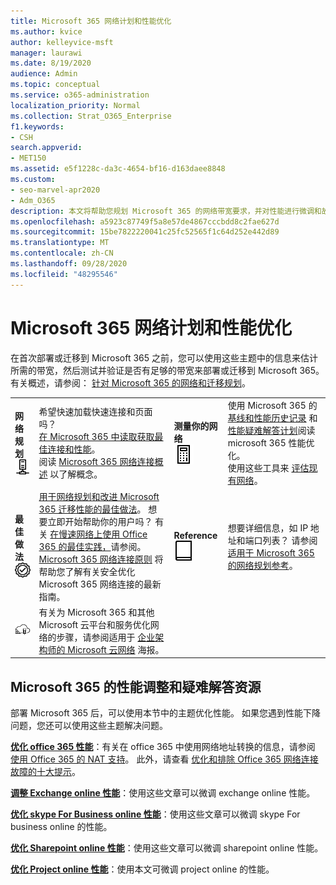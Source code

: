 ```yaml
---
title: Microsoft 365 网络计划和性能优化
ms.author: kvice
author: kelleyvice-msft
manager: laurawi
ms.date: 8/19/2020
audience: Admin
ms.topic: conceptual
ms.service: o365-administration
localization_priority: Normal
ms.collection: Strat_O365_Enterprise
f1.keywords:
- CSH
search.appverid:
- MET150
ms.assetid: e5f1228c-da3c-4654-bf16-d163daee8848
ms.custom:
- seo-marvel-apr2020
- Adm_O365
description: 本文将帮助您规划 Microsoft 365 的网络带宽要求，并对性能进行微调和故障排除。
ms.openlocfilehash: a5923c87749f5a8e57de4867cccbdd8c2fae627d
ms.sourcegitcommit: 15be7822220041c25fc52565f1c64d252e442d89
ms.translationtype: MT
ms.contentlocale: zh-CN
ms.lasthandoff: 09/28/2020
ms.locfileid: "48295546"
---
```

# <a name="network-planning-and-performance-tuning-for-microsoft-365"></a>Microsoft 365 网络计划和性能优化
在首次部署或迁移到 Microsoft 365 之前，您可以使用这些主题中的信息来估计所需的带宽，然后测试并验证是否有足够的带宽来部署或迁移到 Microsoft 365。 有关概述，请参阅： [针对 Microsoft 365 的网络和迁移规划](network-and-migration-planning.md)。
  
|||||
|:-----|:-----|:-----|:-----|
|**网络规划** <br/> ![网络](../media/5e9dcd06-601b-4b28-88dc-f524e7548794.png)           <br/> |希望快速加载快速连接和页面吗？  <br/> [在 Microsoft 365 中读取获取最佳连接和性能](https://aka.ms/o365perfprinciples)。<br/>阅读 [Microsoft 365 网络连接概述](microsoft-365-networking-overview.md) 以了解概念。<br/> |**测量你的网络** <br/> ![计算器](../media/d690a132-4884-40eb-a918-526bb3dff3cc.png)           <br/> |使用 Microsoft 365 的 [基线和性能历史记录](performance-tuning-using-baselines-and-history.md) 和 [性能疑难解答计划](performance-troubleshooting-plan.md)阅读 microsoft 365 性能优化。  <br/> 使用这些工具来 [评估现有网络](network-and-migration-planning.md#calculators)。  <br/> |
|**最佳做法** <br/> ![最佳做法](../media/2a659a5c-1007-47d3-a6c6-a19e018ab29b.png)           <br/> |[用于网络规划和改进 Microsoft 365 迁移性能的最佳做法](network-and-migration-planning.md#BestPractices)。 想要立即开始帮助你的用户吗？ 有关 [在慢速网络上使用 Office 365 的最佳实践，](https://support.office.com/article/fd16c8d2-4799-4c39-8fd7-045f06640166)请参阅。  <br/> [Microsoft 365 网络连接原则](https://aka.ms/o365networkingprinciples) 将帮助您了解有关安全优化 Microsoft 365 网络连接的最新指南。  <br/> |**Reference** <br/> ![书籍或日记](../media/56dff3c1-f605-48d8-811f-7d13ce639ecd.png)           <br/> |想要详细信息，如 IP 地址和端口列表？ 请参阅 [适用于 Microsoft 365 的网络规划参考](network-and-migration-planning.md#NetReference)。  <br/> |
|![请参阅适用于企业架构师的 Microsoft 云网络海报](../media/3094be9f-2407-4fa5-896d-aa66ef7b9bb9.png)           <br/> |有关为 Microsoft 365 和其他 Microsoft 云平台和服务优化网络的步骤，请参阅适用于 [企业架构师的 Microsoft 云网络](https://aka.ms/cloudarchnetworking) 海报。  <br/> |
   
## <a name="performance-tuning-and-troubleshooting-resources-for-microsoft-365"></a>Microsoft 365 的性能调整和疑难解答资源
<a name="apptuning"> </a>

部署 Microsoft 365 后，可以使用本节中的主题优化性能。 如果您遇到性能下降问题，您还可以使用这些主题解决问题。
  
 **[优化 office 365 性能](tune-microsoft-365-performance.md)**：有关在 office 365 中使用网络地址转换的信息，请参阅 [使用 Office 365 的 NAT 支持](nat-support-with-microsoft-365.md)。 此外，请查看 [优化和排除 Office 365 网络连接故障的十大提示](https://docs.microsoft.com/archive/blogs/onthewire/top-10-tips-for-optimising-troubleshooting-your-office-365-network-connectivity)。 
  
 **[调整 Exchange online 性能](tune-exchange-online-performance.md)**：使用这些文章可以微调 exchange online 性能。 
  
 **[优化 skype For Business online 性能](tune-skype-for-business-online-performance.md)**：使用这些文章可以微调 skype For business online 的性能。 
  
 **[优化 Sharepoint online 性能](tune-sharepoint-online-performance.md)**：使用这些文章可以微调 sharepoint online 性能。 
  
 **[优化 Project online 性能](https://support.office.com/article/12ba0ebd-c616-42e5-b9b6-cad570e8409c)**：使用本文可微调 project online 的性能。 
